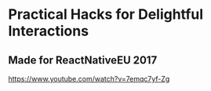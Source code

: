 # Practical Hacks for Delightful Interactions
## Made for ReactNativeEU 2017

https://www.youtube.com/watch?v=7emqc7yf-Zg
